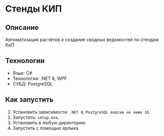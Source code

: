 # Стенды КИП  

## Описание  
Автоматизация расчётов и создание сводных ведомостей по стендам КиП  

## Технологии  
- Язык: C#  
- Технологии: .NET 8, WPF  
- СУБД: PostgreSQL 

## Как запустить  
1. Установить зависимости: `.NET 8`, `PostgreSQL версии не ниже 16`.  
2. Запустить: `setup.exe`.
3. Установить в любую директорию
4. Запустить с помощью ярлыка  
